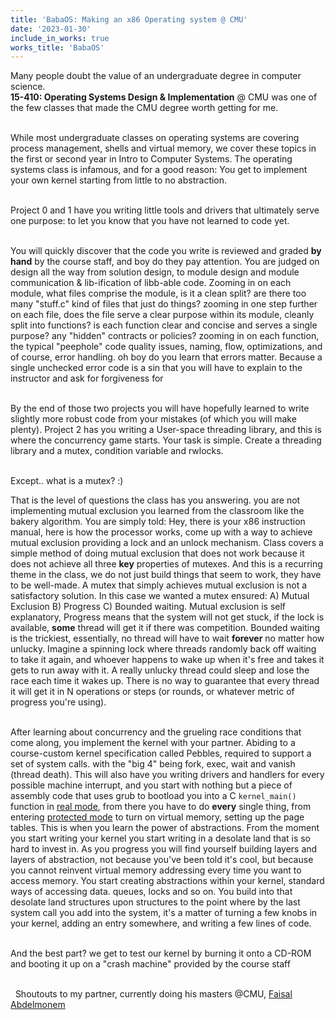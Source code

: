 ```yaml
---
title: 'BabaOS: Making an x86 Operating system @ CMU'
date: '2023-01-30'
include_in_works: true
works_title: 'BabaOS'
---
```



Many people doubt the value of an undergraduate degree in computer science.
&nbsp;  
**15-410: Operating Systems Design & Implementation** @ CMU was one of the few classes that made the CMU degree worth getting for me.
&nbsp;  
&nbsp;


While most undergraduate classes on operating systems are covering process management, shells and virtual memory, we cover these topics in the first or second year in Intro to Computer Systems. The operating systems class is infamous, and for a good reason: You get to implement your own kernel starting from little to no abstraction.
&nbsp;  
&nbsp;

Project 0 and 1 have you writing little tools and drivers that ultimately serve one purpose: to let you know that you have not learned to code yet. 
&nbsp;  
&nbsp;

You will quickly discover that the code you write is reviewed and graded **by hand** by the course staff, and boy do they pay attention. You are judged on design all the way from solution design, to module design and module communication & lib-ification of libb-able code. Zooming in on each module, what files comprise the module, is it a clean split? are there too many "stuff.c" kind of files that just do things? zooming in one step further on each file, does the file serve a clear purpose within its module, cleanly split into functions? is each function clear and concise and serves a single purpose? any "hidden" contracts or policies? zooming in on each function, the typical "peephole" code quality issues, naming, flow, optimizations, and of course, error handling. oh boy do you learn that errors matter. Because a single unchecked error code is a sin that you will have to explain to the instructor and ask for forgiveness for
&nbsp;  
&nbsp;

By the end of those two projects you will have hopefully learned to write slightly more robust code from your mistakes (of which you will make plenty). Project 2 has you writing a User-space threading library, and this is where the concurrency game starts. Your task is simple. Create a threading library and a mutex, condition variable and rwlocks.
&nbsp;  
&nbsp;

Except.. what is a mutex? :)&nbsp;  

That is the level of questions the class has you answering. you are not implementing mutual exclusion you learned from the classroom like the bakery algorithm. You are simply told: Hey, there is your x86 instruction manual, here is how the processor works, come up with a way to achieve mutual exclusion providing a lock and an unlock mechanism. Class covers a simple method of doing mutual exclusion that does not work because it does not achieve all three **key** properties of mutexes. And this is a recurring theme in the class, we do not just build things that seem to work, they have to be well-made. A mutex that simply achieves mutual exclusion is not a satisfactory solution. In this case we wanted a mutex ensured: A) Mutual Exclusion B) Progress C) Bounded waiting. Mutual exclusion is self explanatory, Progress means that the system will not get stuck, if the lock is available, __some__ thread will get it if there was competition. Bounded waiting is the trickiest, essentially, no thread will have to wait __forever__ no matter how unlucky. Imagine a spinning lock where threads randomly back off waiting to take it again, and whoever happens to wake up when it's free and takes it gets to run away with it. A really unlucky thread could sleep and lose the race each time it wakes up. There is no way to guarantee that every thread it will get it in N operations or steps (or rounds, or whatever metric of progress you're using).
&nbsp;  
&nbsp;

After learning about concurrency and the grueling race conditions that come along, you implement the kernel with your partner. Abiding to a course-custom kernel specification called Pebbles, required to support a set of system calls. with the "big 4" being fork, exec, wait and vanish (thread death). This will also have you writing drivers and handlers for every possible machine interrupt, and you start with nothing but a piece of assembly code that uses grub to bootload you into a C ```kernel_main()``` function in [real mode](https://en.wikipedia.org/wiki/Real_mode), from there you have to do __every__ single thing, from entering [protected mode](https://en.wikipedia.org/wiki/Protected_mode) to turn on virtual memory, setting up the page tables. This is when you learn the power of abstractions. From the moment you start writing your kernel you start writing in a desolate land that is so hard to invest in. As you progress you will find yourself building layers and layers of abstraction, not because you've been told it's cool, but because you cannot reinvent virtual memory addressing every time you want to access memory. You start creating abstractions within your kernel, standard ways of accessing data. queues, locks and so on. You build into that desolate land structures upon structures to the point where by the last system call you add into the system, it's a matter of turning a few knobs in your kernel, adding an entry somewhere, and writing a few lines of code.
&nbsp;  
&nbsp;

And the best part? we get to test our kernel by burning it onto a CD-ROM and booting it up on a "crash machine" provided by the course staff



&nbsp;  
&nbsp;
Shoutouts to my partner, currently doing his masters @CMU, [Faisal Abdelmonem](https://www.linkedin.com/in/faisal-saleh-b2939418b/)




